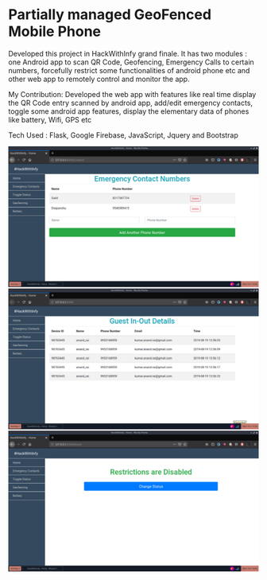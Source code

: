 # Partially managed GeoFenced Mobile Phone
Developed this project in HackWithInfy grand finale. It has two modules : one Android app to scan QR Code, Geofencing, Emergency Calls to certain numbers, forcefully restrict some functionalities of android phone etc and other web app to remotely control and monitor the app.

My Contribution: Developed the web app with features like real time display the QR Code entry scanned by android app, add/edit emergency contacts, toggle some android app features, display the elementary data of phones like battery, Wifi, GPS etc

Tech Used : Flask, Google Firebase, JavaScript, Jquery and Bootstrap

![Screenshot](images/2.jpg)
![Screenshot](images/3.jpg)
![Screenshot](images/1.jpg)
